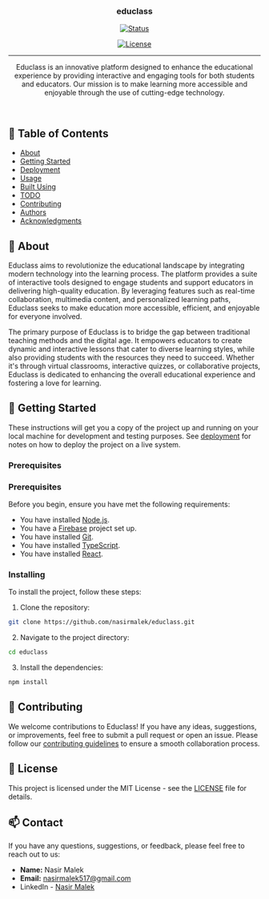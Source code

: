 <h3 align="center">educlass</h3>

<div align="center">

[![Status](https://img.shields.io/badge/status-active-success.svg)]()

[![License](https://img.shields.io/badge/license-MIT-blue.svg)](/LICENSE)

</div>

---

<p align="center">
  Educlass is an innovative platform designed to enhance the educational experience by providing interactive and engaging tools for both students and educators. Our mission is to make learning more accessible and enjoyable through the use of cutting-edge technology.
</p>
    <br> 
</p>

## 📝 Table of Contents

- [About](#about)
- [Getting Started](#getting_started)
- [Deployment](#deployment)
- [Usage](#usage)
- [Built Using](#built_using)
- [TODO](../TODO.md)
- [Contributing](../CONTRIBUTING.md)
- [Authors](#authors)
- [Acknowledgments](#acknowledgement)

## 🧐 About <a name = "about"></a>

Educlass aims to revolutionize the educational landscape by integrating modern technology into the learning process. The platform provides a suite of interactive tools designed to engage students and support educators in delivering high-quality education. By leveraging features such as real-time collaboration, multimedia content, and personalized learning paths, Educlass seeks to make education more accessible, efficient, and enjoyable for everyone involved.

The primary purpose of Educlass is to bridge the gap between traditional teaching methods and the digital age. It empowers educators to create dynamic and interactive lessons that cater to diverse learning styles, while also providing students with the resources they need to succeed. Whether it's through virtual classrooms, interactive quizzes, or collaborative projects, Educlass is dedicated to enhancing the overall educational experience and fostering a love for learning.

## 🏁 Getting Started <a name = "getting_started"></a>

These instructions will get you a copy of the project up and running on your local machine for development and testing purposes. See [deployment](#deployment) for notes on how to deploy the project on a live system.

### Prerequisites

### Prerequisites

Before you begin, ensure you have met the following requirements:

- You have installed [Node.js](https://nodejs.org/en/).
- You have a [Firebase](https://firebase.google.com/) project set up.
- You have installed [Git](https://git-scm.com/).
- You have installed [TypeScript](https://www.typescriptlang.org/).
- You have installed [React](https://reactjs.org/).

### Installing

To install the project, follow these steps:

1. Clone the repository:
  ```bash
  git clone https://github.com/nasirmalek/educlass.git
  ```
2. Navigate to the project directory:
  ```bash
  cd educlass
  ```
3. Install the dependencies:
  ```bash
  npm install
  ```



## 🤝 Contributing <a name = "contributing"></a>

We welcome contributions to Educlass! If you have any ideas, suggestions, or improvements, feel free to submit a pull request or open an issue. Please follow our [contributing guidelines](../CONTRIBUTING.md) to ensure a smooth collaboration process.

## 📜 License <a name = "license"></a>

This project is licensed under the MIT License - see the [LICENSE](../project/LICENSE) file for details.

## 📫 Contact <a name = "contact"></a>

If you have any questions, suggestions, or feedback, please feel free to reach out to us:

- **Name:** Nasir Malek 
- **Email:** nasirmalek517@gmail.com
- LinkedIn - [Nasir Malek](https://linkedin.com/in/nasirmalek)
